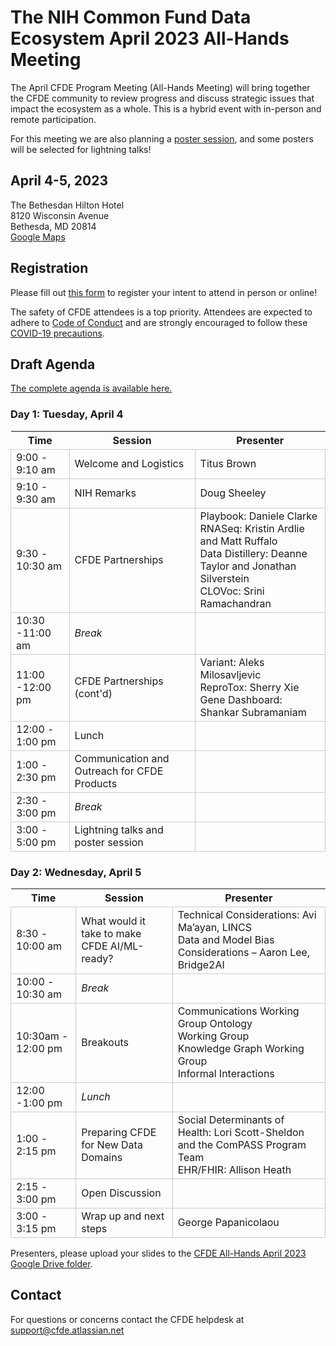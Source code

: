 # The NIH Common Fund Data Ecosystem April 2023 All-Hands Meeting

The April CFDE Program Meeting (All-Hands Meeting) will bring together the CFDE community to review progress and discuss strategic issues that impact the ecosystem as a whole. This is a hybrid event with in-person and remote participation.

For this meeting we are also planning a [poster session](https://nih-cfde.github.io/2023-april-all-hands-meeting/ABSTRACTS), and some
posters will be selected for lightning talks! 

## April 4-5, 2023

The Bethesdan Hilton Hotel <br/>
8120 Wisconsin Avenue <br/>
Bethesda, MD 20814 <br/>
[Google Maps](https://goo.gl/maps/bYKJiKZeGnmywWCm8)


## Registration

Please fill out [this form](https://forms.gle/G7SEEcJdjZozbUUg6) to
register your intent to attend in person or online!

The safety of CFDE attendees is a top priority. Attendees are expected to adhere to [Code of Conduct](https://nih-cfde.github.io/2023-april-all-hands-meeting/CODEOFCONDUCT/) and are strongly encouraged to follow these [COVID-19 precautions](https://nih-cfde.github.io/2023-april-all-hands-meeting/COVID/).

<!--

## Booking hotel rooms

Please use [this link](https://www.hilton.com/en/book/reservation/deeplink/?ctyhocn=WASBAUP&groupCode=CF4&arrivaldate=2023-04-03&departuredate=2023-04-06&cid=OM,WW,HILTONLINK,EN,DirectLink&fromId=HILTONLINKDIRECT) to book hotel rooms at the Bethesdan for the dates of the meeting. Booking deadline: February 24th, 2023.

-->

## Draft Agenda 

[The complete agenda is available here.](https://docs.google.com/document/d/1y7d2n-jutCZVcYZ1rz_yq9X7uxkpQn1M/edit?usp=sharing&ouid=108542948824361321088&rtpof=true&sd=true)

### Day 1: Tuesday, April 4

<google-sheets-html-origin><style type="text/css"><!--td {border: 1px solid #cccccc;}br {mso-data-placement:same-cell;}--></style>

Time | Session | Presenter 
-- | -- | -- | 
9:00 - 9:10 am | Welcome and Logistics | Titus Brown  
9:10 - 9:30 am | NIH Remarks | Doug Sheeley
9:30 - 10:30 am | CFDE Partnerships | Playbook: Daniele Clarke <br> RNASeq: Kristin Ardlie and Matt Ruffalo <br> Data Distillery: Deanne Taylor and Jonathan Silverstein <br> CLOVoc: Srini Ramachandran
10:30 -11:00 am | _Break_ | 
11:00 -12:00 pm | CFDE Partnerships (cont'd) | Variant: Aleks Milosavljevic <br> ReproTox: Sherry Xie <br> Gene Dashboard: Shankar Subramaniam
12:00 - 1:00 pm | Lunch | 
1:00 - 2:30 pm | Communication and Outreach for CFDE Products | 
2:30 - 3:00 pm | _Break_ | 
3:00 - 5:00 pm | Lightning talks and poster session | 


### Day 2: Wednesday, April 5

Time | Session | Presenter 
-- | -- | -- |
8:30 - 10:00 am | What would it take to make CFDE AI/ML-ready? | Technical Considerations: Avi Ma’ayan, LINCS  <br> Data and Model Bias Considerations – Aaron Lee, Bridge2AI 
10:00 - 10:30 am | _Break_ | 
10:30am - 12:00 pm | Breakouts | Communications Working <br> Group Ontology <br> Working Group <br> Knowledge Graph Working Group <br>  Informal Interactions
12:00 -1:00 pm | _Lunch_ | 
1:00 - 2:15 pm | Preparing CFDE for New Data Domains | Social Determinants of Health: Lori Scott-Sheldon and the ComPASS Program Team <br> EHR/FHIR: Allison Heath 
2:15 - 3:00 pm | Open Discussion | 
3:00 - 3:15 pm | Wrap up and next steps | George Papanicolaou

Presenters, please upload your slides to the [CFDE All-Hands April 2023 Google Drive folder](https://drive.google.com/drive/folders/1axSoVORpgKjNnWYF_gQngGml5ZDvZRAH?usp=sharing).

## Contact

For questions or concerns contact the CFDE helpdesk at [support@cfde.atlassian.net](mailto:support@cfde.atlassian.net)
